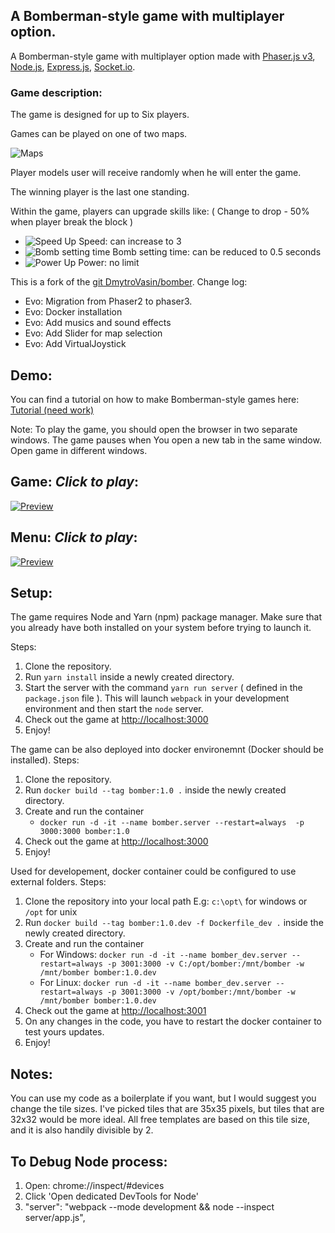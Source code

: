 ## A Bomberman-style game with multiplayer option.

A Bomberman-style game with multiplayer option made with [Phaser.js v3](https://phaser.io/), [Node.js](https://nodejs.org/uk/), [Express.js](http://expressjs.com/), [Socket.io](https://socket.io/).

### Game description:

The game is designed for up to Six players.

Games can be played on one of two maps.

![Maps](https://raw.githubusercontent.com/DmytroVasin/bomber/master/_readme/maps.png)

Player models user will receive randomly when he will enter the game.

The winning player is the last one standing.

Within the game, players can upgrade skills like:
( Change to drop - 50% when player break the block )

* ![Speed Up](https://raw.githubusercontent.com/DmytroVasin/bomber/master/_readme/speed.png) Speed: can increase to 3
* ![Bomb setting time](https://raw.githubusercontent.com/DmytroVasin/bomber/master/_readme/time.png) Bomb setting time: can be reduced to 0.5 seconds
* ![Power Up](https://raw.githubusercontent.com/DmytroVasin/bomber/master/_readme/power.png) Power: no limit

This is a fork of the [git DmytroVasin/bomber](https://github.com/DmytroVasin/bomber). 
Change log:
* Evo: Migration from Phaser2 to phaser3.
* Evo: Docker installation
* Evo: Add musics and sound effects 
* Evo: Add Slider for map selection
* Evo: Add VirtualJoystick

## Demo:
You can find a tutorial on how to make Bomberman-style games here: [Tutorial (need work)](https://github.com/DmytroVasin/bomber/blob/master/tutorial.md)

Note: To play the game, you should open the browser in two separate windows. The game pauses when You open a new tab in the same window. Open game in different windows.

## Game: *Click to play*:
[![Preview](https://raw.githubusercontent.com/DmytroVasin/bomber/master/_readme/menu.png)](https://player.vimeo.com/video/246595375?autoplay=1)

## Menu: *Click to play*:
[![Preview](https://raw.githubusercontent.com/DmytroVasin/bomber/master/_readme/intro.png)](https://player.vimeo.com/video/247095838?autoplay=1)

## Setup:
The game requires Node and Yarn (npm) package manager. Make sure that you already have both installed on your system before trying to launch it.

Steps:
1. Clone the repository.
2. Run `yarn install` inside a newly created directory.
3. Start the server with the command `yarn run server` ( defined in the `package.json` file ). This will launch `webpack` in your development environment and then start the `node` server.
4. Check out the game at [http://localhost:3000](http://localhost:3000)
5. Enjoy!

The game can be also deployed into docker environemnt (Docker should be installed).
Steps:
1. Clone the repository.
2. Run `docker build --tag bomber:1.0 .` inside the newly created directory.
3. Create and run the container 
    * `docker run -d -it --name bomber.server --restart=always  -p 3000:3000 bomber:1.0`
4. Check out the game at [http://localhost:3000](http://localhost:3000)
5. Enjoy!

Used for developement, docker container could be configured to use external folders.
Steps:
1. Clone the repository into your local path E.g: `c:\opt\` for windows or `/opt` for unix
2. Run `docker build --tag bomber:1.0.dev -f Dockerfile_dev .` inside the newly created directory.
3. Create and run the container 
    * For Windows: `docker run -d -it --name bomber_dev.server --restart=always -p 3001:3000 -v C:/opt/bomber:/mnt/bomber -w /mnt/bomber bomber:1.0.dev`
    * For Linux: `docker run -d -it --name bomber_dev.server --restart=always -p 3001:3000 -v /opt/bomber:/mnt/bomber -w /mnt/bomber bomber:1.0.dev`
4. Check out the game at [http://localhost:3001](http://localhost:3001)
5. On any changes in the code, you have to restart the docker container to test yours updates.
5. Enjoy!

## Notes:
You can use my code as a boilerplate if you want, but I would suggest you change the tile sizes. I've picked tiles that are 35x35 pixels, but tiles that are 32x32 would be more ideal. All free templates are based on this tile size, and it is also handily divisible by 2.

## To Debug Node process:
1. Open: chrome://inspect/#devices
2. Click 'Open dedicated DevTools for Node'
3. "server": "webpack --mode development && node --inspect server/app.js",

